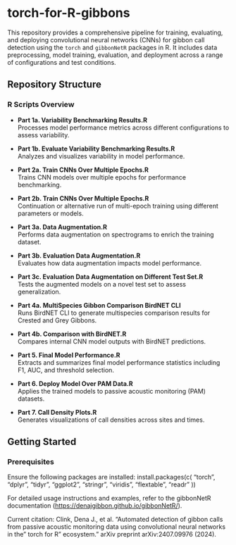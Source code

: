 
<!-- README.md is generated from README.Rmd. Please edit that file -->

# torch-for-R-gibbons

<!-- badges: start -->
<!-- badges: end -->

This repository provides a comprehensive pipeline for training,
evaluating, and deploying convolutional neural networks (CNNs) for
gibbon call detection using the `torch` and `gibbonNetR` packages in R.
It includes data preprocessing, model training, evaluation, and
deployment across a range of configurations and test conditions.

## Repository Structure

### R Scripts Overview

- **Part 1a. Variability Benchmarking Results.R**  
  Processes model performance metrics across different configurations to
  assess variability.

- **Part 1b. Evaluate Variability Benchmarking Results.R**  
  Analyzes and visualizes variability in model performance.

- **Part 2a. Train CNNs Over Multiple Epochs.R**  
  Trains CNN models over multiple epochs for performance benchmarking.

- **Part 2b. Train CNNs Over Multiple Epochs.R**  
  Continuation or alternative run of multi-epoch training using
  different parameters or models.

- **Part 3a. Data Augmentation.R**  
  Performs data augmentation on spectrograms to enrich the training
  dataset.

- **Part 3b. Evaluation Data Augmentation.R**  
  Evaluates how data augmentation impacts model performance.

- **Part 3c. Evaluation Data Augmentation on Different Test Set.R**  
  Tests the augmented models on a novel test set to assess
  generalization.

- **Part 4a. MultiSpecies Gibbon Comparison BirdNET CLI**  
  Runs BirdNET CLI to generate multispecies comparison results for
  Crested and Grey Gibbons.

- **Part 4b. Comparison with BirdNET.R**  
  Compares internal CNN model outputs with BirdNET predictions.

- **Part 5. Final Model Performance.R**  
  Extracts and summarizes final model performance statistics including
  F1, AUC, and threshold selection.

- **Part 6. Deploy Model Over PAM Data.R**  
  Applies the trained models to passive acoustic monitoring (PAM)
  datasets.

- **Part 7. Call Density Plots.R**  
  Generates visualizations of call densities across sites and times.

## Getting Started

### Prerequisites

Ensure the following packages are installed: install.packages(c(
“torch”, “dplyr”, “tidyr”, “ggplot2”, “stringr”, “viridis”, “flextable”,
“readr” ))

For detailed usage instructions and examples, refer to the gibbonNetR
documentation (<https://denajgibbon.github.io/gibbonNetR/>).

Current citation: Clink, Dena J., et al. “Automated detection of gibbon
calls from passive acoustic monitoring data using convolutional neural
networks in the” torch for R” ecosystem.” arXiv preprint
arXiv:2407.09976 (2024).
